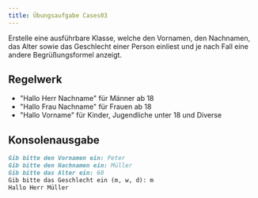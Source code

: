 ```yaml
---
title: Übungsaufgabe Cases03
---
```


Erstelle eine ausführbare Klasse, welche den Vornamen, den Nachnamen, das Alter sowie das Geschlecht einer Person einliest und je nach Fall eine andere Begrüßungsformel anzeigt.

## Regelwerk
- "Hallo Herr Nachname" für Männer ab 18
- "Hallo Frau Nachname" für Frauen ab 18
- "Hallo Vorname" für Kinder, Jugendliche unter 18 und Diverse

## Konsolenausgabe

```markdown
Gib bitte den Vornamen ein: Peter
Gib bitte den Nachnamen ein: Müller
Gib bitte das Alter ein: 60
Gib bitte das Geschlecht ein (m, w, d): m
Hallo Herr Müller
```

